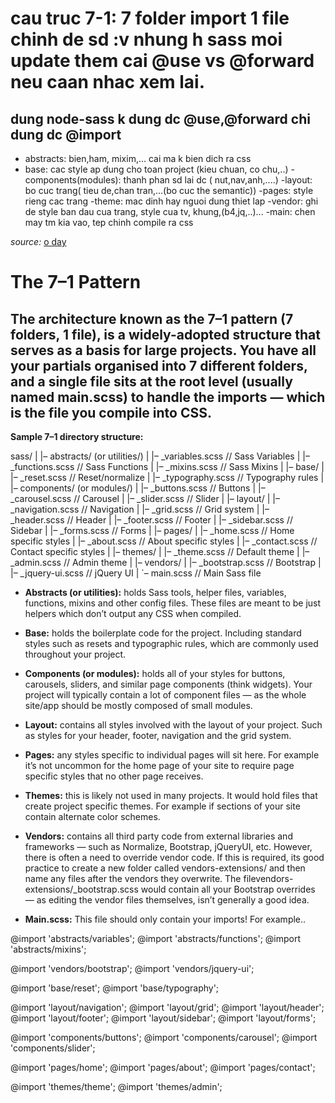 # cau truc 7-1: 7 folder import 1 file chinh de sd :v nhung h sass moi update them cai @use vs @forward neu caan nhac xem lai.

## dung node-sass k dung dc @use,@forward chi dung dc @import

- abstracts: bien,ham, mixim,... cai ma k bien dich ra css
- base: cac style ap dung cho toan project (kieu chuan, co chu,..)
  -components(modules): thanh phan sd lai dc ( nut,nav,anh,....)
  -layout: bo cuc trang( tieu de,chan tran,...(bo cuc the semantic))
  -pages: style rieng cac trang
  -theme: mac dinh hay nguoi dung thiet lap
  -vendor: ghi de style ban dau cua trang, style cua tv, khung,(b4,jq,..)...
  -main: chen may tm kia vao, tep chinh compile ra css

_source:_ [o day](https://itnext.io/structuring-your-sass-projects-c8d41fa55ed4)

# The 7–1 Pattern

## The architecture known as the 7–1 pattern (7 folders, 1 file), is a widely-adopted structure that serves as a basis for large projects. You have all your partials organised into 7 different folders, and a single file sits at the root level (usually named main.scss) to handle the imports — which is the file you compile into CSS.

**Sample 7–1 directory structure:**

sass/
|
|– abstracts/ (or utilities/)
| |– \_variables.scss // Sass Variables
| |– \_functions.scss // Sass Functions
| |– \_mixins.scss // Sass Mixins
|
|– base/
| |– \_reset.scss // Reset/normalize
| |– \_typography.scss // Typography rules
|
|– components/ (or modules/)
| |– \_buttons.scss // Buttons
| |– \_carousel.scss // Carousel
| |– \_slider.scss // Slider
|
|– layout/
| |– \_navigation.scss // Navigation
| |– \_grid.scss // Grid system
| |– \_header.scss // Header
| |– \_footer.scss // Footer
| |– \_sidebar.scss // Sidebar
| |– \_forms.scss // Forms
|
|– pages/
| |– \_home.scss // Home specific styles
| |– \_about.scss // About specific styles
| |– \_contact.scss // Contact specific styles
|
|– themes/
| |– \_theme.scss // Default theme
| |– \_admin.scss // Admin theme
|
|– vendors/
| |– \_bootstrap.scss // Bootstrap
| |– \_jquery-ui.scss // jQuery UI
|
`– main.scss // Main Sass file

- **Abstracts (or utilities):** holds Sass tools, helper files, variables, functions, mixins and other config files. These files are meant to be just helpers which don’t output any CSS when compiled.

- **Base:** holds the boilerplate code for the project. Including standard styles such as resets and typographic rules, which are commonly used throughout your project.

- **Components (or modules):** holds all of your styles for buttons, carousels, sliders, and similar page components (think widgets). Your project will typically contain a lot of component files — as the whole site/app should be mostly composed of small modules.

- **Layout:** contains all styles involved with the layout of your project. Such as styles for your header, footer, navigation and the grid system.

- **Pages:** any styles specific to individual pages will sit here. For example it’s not uncommon for the home page of your site to require page specific styles that no other page receives.

- **Themes:** this is likely not used in many projects. It would hold files that create project specific themes. For example if sections of your site contain alternate color schemes.

- **Vendors:** contains all third party code from external libraries and frameworks — such as Normalize, Bootstrap, jQueryUI, etc. However, there is often a need to override vendor code. If this is required, its good practice to create a new folder called vendors-extensions/ and then name any files after the vendors they overwrite. The filevendors-extensions/\_bootstrap.scss would contain all your Bootstrap overrides — as editing the vendor files themselves, isn’t generally a good idea.

- **Main.scss:** This file should only contain your imports! For example..

@import 'abstracts/variables';
@import 'abstracts/functions';
@import 'abstracts/mixins';

@import 'vendors/bootstrap';
@import 'vendors/jquery-ui';

@import 'base/reset';
@import 'base/typography';

@import 'layout/navigation';
@import 'layout/grid';
@import 'layout/header';
@import 'layout/footer';
@import 'layout/sidebar';
@import 'layout/forms';

@import 'components/buttons';
@import 'components/carousel';
@import 'components/slider';

@import 'pages/home';
@import 'pages/about';
@import 'pages/contact';

@import 'themes/theme';
@import 'themes/admin';

